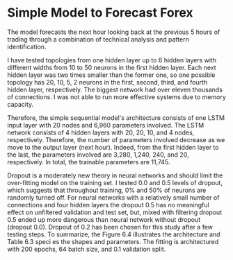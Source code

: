 # Simple Model to Forecast Forex

The model forecasts the next hour looking back at the previous 5 hours of trading through a combination of technical analysis and pattern identification.

I have tested topologies from one hidden layer up to 6 hidden layers with different widths from 10 to 50 neurons in the first hidden layer. Each next hidden layer was two times smaller than the former one, so one possible topology has 20, 10, 5, 2 neurons in the first, second, third, and fourth hidden layer, respectively. The biggest network had over eleven thousands of connections. I was not able to run more effective systems due to memory capacity. 

Therefore, the simple sequential model's architecture consists of one LSTM input layer with 20 nodes and 6,960 parameters involved. The LSTM network consists of 4 hidden layers with 20, 20, 10, and 4 nodes, respectively. Therefore, the number of parameters involved decrease as we move to the output layer (next hour). Indeed, from the first hidden layer to the last, the parameters involved are 3,280, 1,240, 240, and 20, respectively. In total, the trainable parameters are 11,745. 

Dropout is a moderately new theory in neural networks and should limit the over-fitting model on the training set. I tested 0.0 and 0.5 levels of dropout, which suggests that throughout training, 0% and 50% of neurons are randomly turned off. For neural networks with a relatively small number of connections and four hidden layers the dropout 0.5 has no meaningful effect on unfiltered validation and test set, but, mixed with filtering dropout 0.5 ended up more dangerous than neural network without dropout (dropout 0.0). Dropout of 0.2 has been chosen for this study after a few testing steps. To summarize, the Figure 6.4 illustrates the architecture and Table 6.3 speci es the shapes and parameters. The fitting is architectured with 200 epochs, 64 batch size, and 0.1 validation split.
